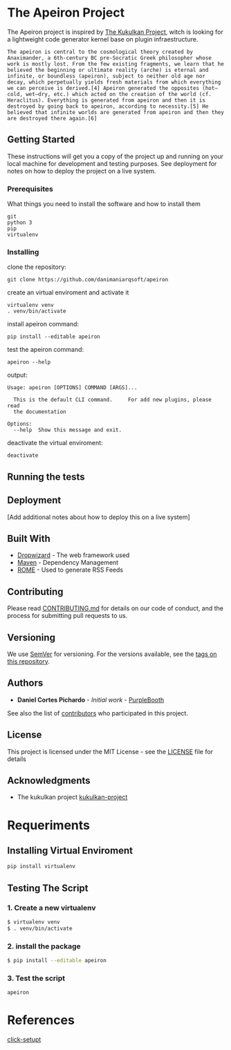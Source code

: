 # The Apeiron Project

The Apeiron project is inspired by [The Kukulkan Project](https://github.com/kukulkan-project), witch is looking for a lightweight code generator kernel base on plugin infraestructure.

    The apeiron is central to the cosmological theory created by Anaximander, a 6th-century BC pre-Socratic Greek philosopher whose work is mostly lost. From the few existing fragments, we learn that he believed the beginning or ultimate reality (arche) is eternal and infinite, or boundless (apeiron), subject to neither old age nor decay, which perpetually yields fresh materials from which everything we can perceive is derived.[4] Apeiron generated the opposites (hot–cold, wet–dry, etc.) which acted on the creation of the world (cf. Heraclitus). Everything is generated from apeiron and then it is destroyed by going back to apeiron, according to necessity.[5] He believed that infinite worlds are generated from apeiron and then they are destroyed there again.[6]

## Getting Started

These instructions will get you a copy of the project up and running on your local machine for development and testing purposes. See deployment for notes on how to deploy the project on a live system.

### Prerequisites

What things you need to install the software and how to install them

```
git
python 3
pip
virtualenv
```

### Installing

clone the repository:

```
git clone https://github.com/danimaniarqsoft/apeiron
```

create an virtual enviroment and activate it

```
virtualenv venv
. venv/bin/activate
```

install apeiron command:

```
pip install --editable apeiron
```

test the apeiron command:

```
apeiron --help
```

output:

```
Usage: apeiron [OPTIONS] COMMAND [ARGS]...

  This is the default CLI command.     For add new plugins, please read
  the documentation

Options:
  --help  Show this message and exit.
```

deactivate the virtual enviroment:

```
deactivate
```

## Running the tests


## Deployment


[Add additional notes about how to deploy this on a live system]

## Built With

* [Dropwizard](http://www.dropwizard.io/1.0.2/docs/) - The web framework used
* [Maven](https://maven.apache.org/) - Dependency Management
* [ROME](https://rometools.github.io/rome/) - Used to generate RSS Feeds

## Contributing

Please read [CONTRIBUTING.md](https://gist.github.com/PurpleBooth/b24679402957c63ec426) for details on our code of conduct, and the process for submitting pull requests to us.

## Versioning

We use [SemVer](http://semver.org/) for versioning. For the versions available, see the [tags on this repository](https://github.com/your/project/tags). 

## Authors

* **Daniel Cortes Pichardo** - *Initial work* - [PurpleBooth](https://github.com/danimaniarqsoft)

See also the list of [contributors](https://github.com/your/project/contributors) who participated in this project.

## License

This project is licensed under the MIT License - see the [LICENSE](LICENSE) file for details

## Acknowledgments

* The kukulkan project [kukulkan-project](https://github.com/kukulkan-project)


# Requeriments

## Installing Virtual Enviroment

```bash
pip install virtualenv
```

## Testing The Script

### 1. Create a new virtualenv
```bash
$ virtualenv venv
$ . venv/bin/activate
```

### 2. install the package
```bash
$ pip install --editable apeiron
```

### 3. Test the script
```bash
apeiron
```

# References

[click-setupt](http://click.palletsprojects.com/en/5.x/setuptools/)
